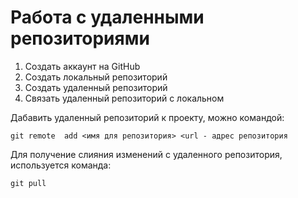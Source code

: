 # Работа с удаленными репозиториями

1. Создать аккаунт на GitHub
2. Создать локальный репозиторий
3. Создать удаленный репозиторий
4. Связать удаленный репозиторий с локальном 

Дабавить удаленный репозиторий к проекту, можно командой:
```
git remote  add <имя для репозитория> <url - адрес репозитория
```
Для получение слияния изменений с удаленного репозитория, используется команда:
```
git pull 
```
